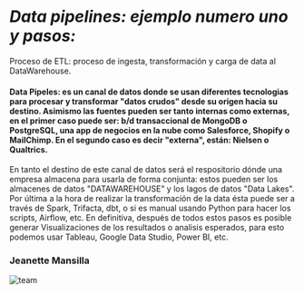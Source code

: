 #                                                 *Data pipelines: ejemplo numero uno y pasos:*
Proceso de ETL: proceso de ingesta, transformación y carga de data al DataWarehouse.

#### Data Pipeles: es un canal de datos donde se usan diferentes tecnologias para procesar y transformar "datos crudos"  desde su origen hacia su destino. Asimismo las fuentes pueden ser tanto internas como externas, en el primer caso  puede ser: b/d transaccional de MongoDB o PostgreSQL, una app de negocios en la nube como Salesforce, Shopify o MailChimp. En el segundo caso es decir "externa", están: Nielsen o Qualtrics. 

En tanto el destino de este canal de datos será el respositorio dónde una empresa almacena para usarla de forma conjunta: estos pueden ser los almacenes de datos "DATAWAREHOUSE"  y los lagos de datos "Data Lakes". Por última a la hora de realizar la transformación  de la data ésta puede ser a través de Spark, Trifacta, dbt, o si es manual usando Python para hacer los scripts, Airflow, etc. En definitiva, después de todos estos pasos es posible generar Visualizaciones de los resultados o analisis esperados, para esto podemos usar Tableau, Google Data Studio, Power BI, etc.


### Jeanette Mansilla



![team](https://user-images.githubusercontent.com/80054717/214897231-43bbd445-204c-44ff-ba77-53eb726facc1.png)
